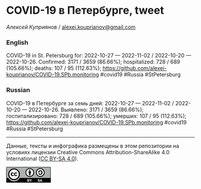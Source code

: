 COVID-19 в Петербурге, tweet
============================

*Алексей Куприянов* /
<a href="mailto:alexei.kouprianov@gmail.com" class="email">alexei.kouprianov@gmail.com</a>

### English

COVID-19 in St. Petersburg for: 2022-10-27 — 2022-11-02 / 2022-10-20 —
2022-10-26. Сonfirmed: 3171 / 3659 (86.66%); hospitalized: 728 / 689
(105.66%); deaths: 107 / 95 (112.63%);
<a href="https://github.com/alexei-kouprianov/COVID-19.SPb.monitoring" class="uri">https://github.com/alexei-kouprianov/COVID-19.SPb.monitoring</a>
\#covid19 \#Russia \#StPetersburg

### Russian

COVID-19 в Петербурге за семь дней: 2022-10-27 — 2022-11-02 / 2022-10-20
— 2022-10-26. Выявлено: 3171 / 3659 (86.66%); госпитализировано: 728 /
689 (105.66%); умерших: 107 / 95 (112.63%);
<a href="https://github.com/alexei-kouprianov/COVID-19.SPb.monitoring" class="uri">https://github.com/alexei-kouprianov/COVID-19.SPb.monitoring</a>
\#covid19 \#Russia \#StPetersburg

------------------------------------------------------------------------

Данные, тексты и инфографика размещены в этом репозитории на условиях
лицензии Creative Commons Attribution-ShareAlike 4.0 International ([CC
BY-SA 4.0](https://creativecommons.org/licenses/by-sa/4.0/)).

![](../misc/CC-BY-SA-icon.png "CC-BY-SA")
